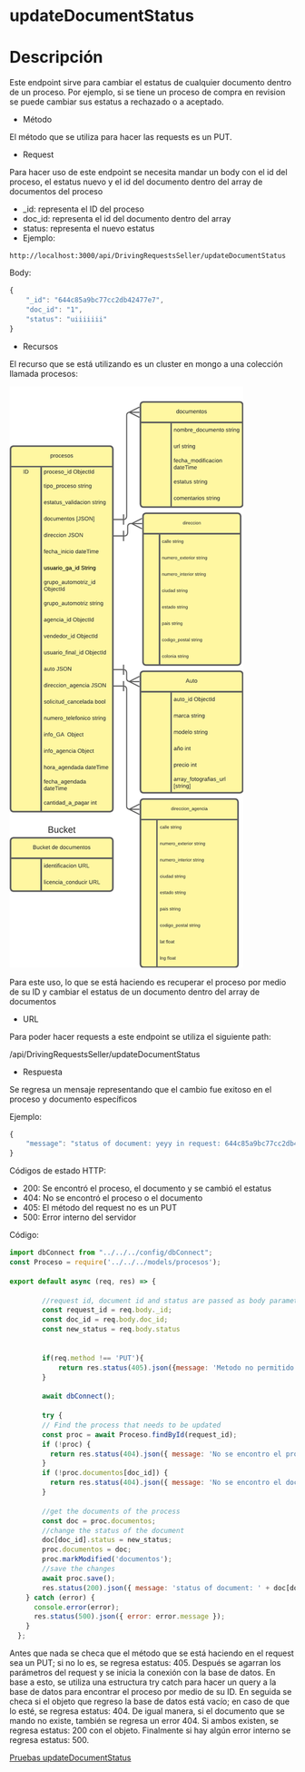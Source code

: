 # updateDocumentStatus

# Descripción

Este endpoint sirve para cambiar el estatus de cualquier documento dentro de un proceso. Por ejemplo, si se tiene un proceso de compra en revision se puede cambiar sus estatus a rechazado o a aceptado. 

- Método

El método que se utiliza para hacer las requests es un PUT.

- Request

Para hacer uso de este endpoint se necesita mandar un body con el id del proceso, el estatus nuevo y el id del documento dentro del array de documentos del proceso

- _id: representa el ID del proceso
- doc_id: representa el id del documento dentro del array
- status: representa el nuevo estatus
- Ejemplo:

```
http://localhost:3000/api/DrivingRequestsSeller/updateDocumentStatus
```

Body:

```jsx
{
    "_id": "644c85a9bc77cc2db42477e7",
    "doc_id": "1",
    "status": "uiiiiiii"
}
```

- Recursos

El recurso que se está utilizando es un cluster en mongo a una colección llamada procesos: 

![Base_de_Datos - MongoDesnormalizado (3).png](../../Dashboard%20Compras%20Vendedor%202e08b1d5cfc2455b98882ef5d97d47ae/Base_de_Datos_-_MongoDesnormalizado_(3).png)

Para este uso, lo que se está haciendo es recuperar el proceso por medio de su ID y cambiar el estatus de un documento dentro del array de documentos

- URL

Para poder hacer requests a este endpoint se utiliza el siguiente path:

/api/DrivingRequestsSeller/updateDocumentStatus

- Respuesta

Se regresa un mensaje representando que el cambio fue exitoso en el proceso y documento específicos

Ejemplo:

```jsx
{
    "message": "status of document: yeyy in request: 644c85a9bc77cc2db42477e7 to Aceptado"
}
```

Códigos de estado HTTP:

- 200: Se encontró el proceso, el documento y se cambió el estatus
- 404: No se encontró el proceso o el documento
- 405: El método del request no es un PUT
- 500: Error interno del servidor

Código:

```jsx
import dbConnect from "../../../config/dbConnect";
const Proceso = require('../../../models/procesos');

export default async (req, res) => {
        
        //request id, document id and status are passed as body parameters
        const request_id = req.body._id;
        const doc_id = req.body.doc_id;
        const new_status = req.body.status
        

        if(req.method !== 'PUT'){
            return res.status(405).json({message: 'Metodo no permitido'})
        }

        await dbConnect();
    
        try {
        // Find the process that needs to be updated
        const proc = await Proceso.findById(request_id);
        if (!proc) {
          return res.status(404).json({ message: 'No se encontro el proceso' });
        }
        if (!proc.documentos[doc_id]) {
          return res.status(404).json({ message: 'No se encontro el documento' });
        }

        //get the documents of the process
        const doc = proc.documentos;
        //change the status of the document
        doc[doc_id].status = new_status;
        proc.documentos = doc;
        proc.markModified('documentos');
        //save the changes
        await proc.save();
        res.status(200).json({ message: 'status of document: ' + doc[doc_id].nombre + ' in request: ' + request_id + ' to ' + new_status});
    } catch (error) {
      console.error(error);
      res.status(500).json({ error: error.message });
    } 
  };
```

Antes que nada se checa que el método que se está haciendo en el request sea un PUT; si no lo es, se regresa estatus: 405. Después se agarran los parámetros del request y se inicia la conexión con la base de datos. En base a esto, se utiliza una estructura try catch para hacer un query a la base de datos para encontrar el proceso por medio de su ID. En seguida se checa si el objeto que regreso la base de datos está vacío; en caso de que lo esté, se regresa estatus: 404. De igual manera, si el documento que se mando no existe, también se regresa un error 404. Si ambos existen, se regresa estatus: 200 con el objeto. Finalmente si hay algún error interno se regresa estatus: 500.

[Pruebas updateDocumentStatus](updateDocumentStatus%20f1da9db5f5434e9786075ea70369a428/Pruebas%20updateDocumentStatus%2018bfb9919aa94cf3b3bc63d4a5a914da.md)